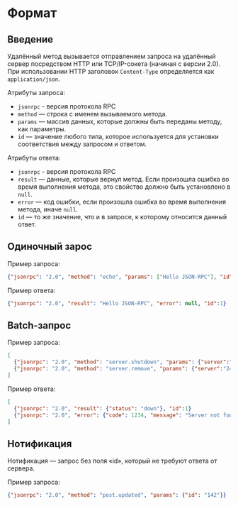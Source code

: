 # Формат

## Введение

Удалённый метод вызывается отправлением запроса на удалённый сервер посредством HTTP или TCP/IP-сокета (начиная с версии 2.0).
При использовании HTTP заголовок `Content-Type` определяется как `application/json`.

Атрибуты запроса:

* `jsonrpc` - версия протокола RPC
* `method` — строка с именем вызываемого метода.
* `params` — массив данных, которые должны быть переданы методу, как параметры.
* `id` — значение любого типа, которое используется для установки соответствия между запросом и ответом.

Атрибуты ответа:

* `jsonrpc` - версия протокола RPC
* `result` — данные, которые вернул метод. Если произошла ошибка во время выполнения метода, это свойство должно быть установлено в `null`.
* `error` — код ошибки, если произошла ошибка во время выполнения метода, иначе `null`.
* `id` — то же значение, что и в запросе, к которому относится данный ответ.

## Одиночный зарос

Пример запроса:

```json
{"jsonrpc": "2.0", "method": "echo", "params": ["Hello JSON-RPC"], "id":1}
```

Пример ответа:

```json
{"jsonrpc": "2.0", "result": "Hello JSON-RPC", "error": null, "id":1}
```
## Batch-запрос

Пример запроса:

```json
[
  {"jsonrpc": "2.0", "method": "server.shutdown", "params": {"server":"42"}, "id": 1},
  {"jsonrpc": "2.0", "method": "server.remove", "params": {"server":"24"}, "id": 2}
]
```

Пример ответа:

```json
[
  {"jsonrpc": "2.0", "result": {"status": "down"}, "id":1}
  {"jsonrpc": "2.0", "error": {"code": 1234, "message": "Server not found"}, "id": 2}
]
```
## Нотификация

Нотификация — запрос без поля «id», который не требуют ответа от сервера.

Пример запроса:

```json
{"jsonrpc": "2.0", "method": "post.updated", "params": {"id": "142"}}
```
